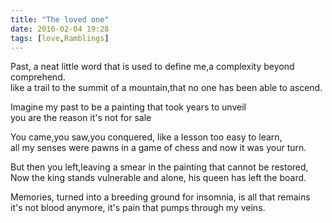 ```yaml
---
title: "The loved one"
date: 2016-02-04 19:28
tags: [love,Ramblings]
---
```


Past, a neat little word that is used to define me,a complexity beyond comprehend.  
like a trail to the summit of a mountain,that no one has been able to ascend.

Imagine my past to be a painting that took years to unveil  
you are the reason it's not for sale

You came,you saw,you conquered, like a lesson too easy to learn,  
all my senses were pawns in a game of chess and now it was your turn.

But then you left,leaving a smear in the painting that cannot be restored,  
Now the king stands vulnerable and alone, his queen has left the board.

Memories, turned into a breeding ground for insomnia, is all that remains  
it's not blood anymore, it's pain that pumps through my veins.
